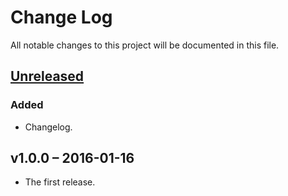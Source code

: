# Change Log

All notable changes to this project will be documented in this file.

## [Unreleased]
### Added
- Changelog.

## v1.0.0 – 2016-01-16
- The first release.

[Unreleased]: https://github.com/michal-ruzicka/chfile/compare/v1.0.0...develop
